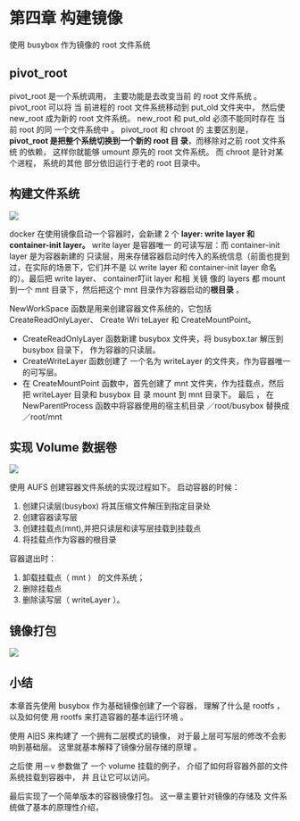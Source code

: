 # 第四章 构建镜像

使用 busybox 作为镜像的 root 文件系统
## pivot_root
pivot_root 是一个系统调用， 主要功能是去改变当前 的 root 文件系统 。 pivot_root 可以将 当 前进程的 root 文件系统移动到 put_old 文件夹中， 然后使 new_root 成为新的 root 文件系统。 new_root 和 put_old 必须不能同时存在 当前 root 的同 一个文件系统中 。 pivot_root 和 chroot 的 主要区别是， **pivot_root 是把整个系统切换到一个新的 root 目 录**，而移除对之前 root 文件系统 的依赖， 这样你就能够 umount 原先的 root 文件系统。 而 chroot 是针对某个进程， 系统的其他 部分依旧运行于老的 root 目录中。

## 构建文件系统

![](http://ww3.sinaimg.cn/large/006tNc79ly1g5x5gc70hmj315i0hmn8t.jpg)

docker 在使用镜像启动一个容器时，会新建 2 个 **layer: write layer 和 container-init layer。** write layer 是容器唯一 的可读写层：而 container-init layer 是为容器新建的 只读层，用来存储容器启动时传入的系统信息（前面也提到过，在实际的场景下，它们并不是 以 write layer 和 container-init layer 命名的）。最后把 write layer、 container叮iit layer 和相 关镜 像的 layers 都 mount 到一个 mnt 目录下，然后把这个 mnt 目录作为容器启动的**根目录** 。

NewWorkSpace 函数是用来创建容器文件系统的，它包括 CreateReadOnlyLayer、 Create Wri teLayer 和 CreateMountPoint。
- CreateReadOnlyLayer 函数新建 busybox 文件夹，将 busybox.tar 解压到 busybox 目录下， 作为容器的只读层。 
-  CreateWriteLayer 函数创建了 一个名为 writeLayer 的文件夹，作为容器唯一的可写层。 
-  在 CreateMountPoint 函数中，首先创建了 mnt 文件夹，作为挂载点，然后把 writeLayer 目录和 busybox 目 录 mount 到 mnt 目录下。 最后 ， 在 NewParentProcess 函数中将容器使用的宿主机目录 ／root/busybox 替换成／root/mnt

## 实现 Volume 数据卷

![](http://ww3.sinaimg.cn/large/006tNc79ly1g5x5xc5pyij315k0e6wkr.jpg)

使用 AUFS 创建容器文件系统的实现过程如下。
启动容器的时候：
1. 创建只读层(busybox) 将其压缩文件解压到指定目录处
2. 创建容器读写层
3. 创建挂载点(mnt),并把只读层和读写层挂载到挂载点
4. 将挂载点作为容器的根目录


容器退出时：
1. 卸载挂载点（ mnt ） 的文件系统； 
2. 删除挂载点 
3. 删除读写层（ writeLayer ）。

## 镜像打包

![](http://ww1.sinaimg.cn/large/006tNc79ly1g5x5yxjuodj311k0gyjxg.jpg)

## 小结
本章首先使用 busybox 作为基础镜像创建了一个容器， 理解了什么是 rootfs ，以及如何使 用 rootfs 来打造容器的基本运行环境 。

使用 A旧S 来构建了 一个拥有二层模式的镜像， 对于最上层可写层的修改不会影响到基础层。 这里就基本解释了镜像分层存储的原理 。

之后使 用－v 参数做了 一个 volume 挂载的例子， 介绍了如何将容器外部的文件系统挂载到容器中， 井 且让它可以访问。

最后实现了一个简单版本的容器镜像打包。 这一章主要针对镜像的存储及 文件系统做了基本的原理性介绍，